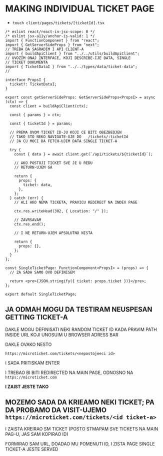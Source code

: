 # MAKING INDIVIDUAL TICKET PAGE

- `touch client/pages/tickets/[ticketId].tsx`

```tsx
/* eslint react/react-in-jsx-scope: 0 */
/* eslint jsx-a11y/anchor-is-valid: 1 */
import { FunctionComponent } from "react";
import { GetServerSideProps } from "next";
// TREBA DA SAGRADIM I API CLIENT-A
import { buildApiClient } from "../../utils/buildApiClient";
// UVOZIM ONAJ INTERFACE, KOJI DESCRIBE-IJE DATA, SINGLE
// TICKET DOKUMENTA
import { TicketDataI } from "../../types/data/ticket-data";
//

interface PropsI {
  ticket?: TicketDataI;
}

export const getServerSideProps: GetServerSideProps<PropsI> = async (ctx) => {
  const client = buildApiClient(ctx);

  const { params } = ctx;

  const { ticketId } = params;

  // PREMA OVOM TICKET ID-JU KOJI CE BITI OBEZBEDJEN
  // TAKO STO NEKO NAVIGATE-UJE DO   /tickets/:ticketId
  // JA CU MOCI DA FETCH-UJEM DATA SINGLE TICKET-A

  try {
    const { data } = await client.get(`/api/tickets/${ticketId}`);

    // AKO POSTOJI TICKET SVE JE U REDU
    // RETURN-UJEM GA

    return {
      props: {
        ticket: data,
      },
    };
  } catch (err) {
    // ALI AKO NEMA TICKETA, PRAVICU REDIRECT NA INDEX PAGE

    ctx.res.writeHead(302, { Location: "/" });

    // ZAVRSAVAM
    ctx.res.end();

    // I NE RETURN-UJEM APSOLUTNO NISTA

    return {
      props: {},
    };
  }
};

const SingleTicketPage: FunctionComponent<PropsI> = (props) => {
  // ZA SADA SAMO OVO DEFINISEM

  return <pre>{JSON.stringify({ ticket: props.ticket })}</pre>;
};

export default SingleTicketPage;

```

## JA ODMAH MOGU DA TESTIRAM NEUSPESAN GETTING TICKET-A

DAKLE MOGU DEFINISATI NEKI RANDOM TICKET ID KADA PRAVIM PATH INSIDE URL KOJI UNOSUIM U BROWSER ADRESS BAR

DAKLE OVAKO NESTO

`https://microticket.com/tickets/<nepostojeeci id>`

I SADA PRITISKAM ENTER

I TREBAO BI BITI REDIRECTED NA MAIN PAGE, ODNOSNO NA `https://microticket.com`

**I ZAIST JESTE TAKO**

## MOZEMO SADA DA KRIEAMO NEKI TICKET; PA DA PROBAMO DA VISIT-UJEMO `https://microticket.com/tickets/<id ticket-a>`

I ZAISTA KREIRAO SM TICKET (POSTO STMAPAM SVE TICKETS NA MAIN PAG-U, JAS SAM KOPIRAO ID)

FORMIRAO SAM URL, DOADAO MU POMENUTI ID, I ZISTA PAGE SINGLE TICKET-A JESTE SERVED
